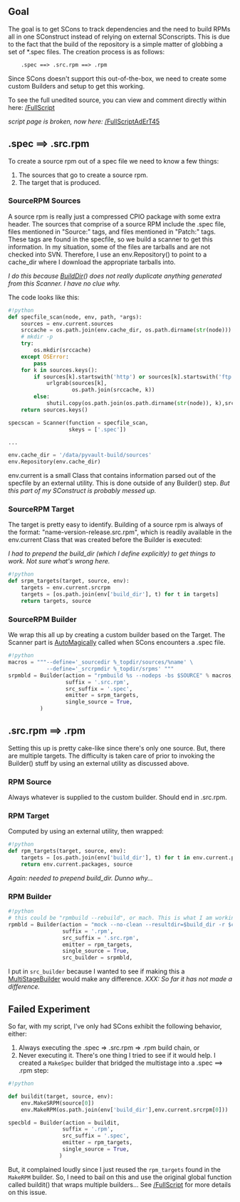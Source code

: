 

## Goal

The goal is to get SCons to track dependencies and the need to build RPMs all in one SConstruct instead of relying on external SConscripts. This is due to the fact that the build of the repository is a simple matter of globbing a set of *.spec files.  The creation process is as follows: 
```txt
    .spec ==> .src.rpm ==> .rpm
```
Since SCons doesn't support this out-of-the-box, we need to create some custom Builders and setup to get this working. 

To see the full unedited source, you can view and comment directly within here: [/FullScript](RpmHonchoTemp/FullScript) 

_script page is broken, now here:_ [/FullScriptAdErT45](RpmHonchoTemp/FullScriptAdErT45) 


## .spec ==> .src.rpm

To create a source rpm out of a spec file we need to know a few things: 

   1. The sources that go to create a source rpm. 
   1. The target that is produced. 

### SourceRPM Sources

A source rpm is really just a compressed CPIO package with some extra header.  The sources that comprise of a source RPM include the .spec file, files mentioned in "Source:" tags, and files mentioned in "Patch:" tags.  These tags are found in the specfile, so we build a scanner to get this information.  In my situation, some of the files are tarballs and are not checked into SVN.  Therefore, I use an env.Repository() to point to a cache_dir where I download the appropriate tarballs into. 

_I do this because [BuildDir](BuildDir)() does not really duplicate anything generated from this Scanner. I have no clue why._ 

The code looks like this: 


```python
#!python 
def specfile_scan(node, env, path, *args):
    sources = env.current.sources
    srccache = os.path.join(env.cache_dir, os.path.dirname(str(node)))
    # mkdir -p
    try:
        os.mkdir(srccache)
    except OSError:
        pass
    for k in sources.keys():
        if sources[k].startswith('http') or sources[k].startswith('ftp'):
            urlgrab(sources[k],
                    os.path.join(srccache, k))
        else:
            shutil.copy(os.path.join(os.path.dirname(str(node)), k),srccache)
    return sources.keys()

specscan = Scanner(function = specfile_scan,
                   skeys = ['.spec'])

...

env.cache_dir = '/data/pyvault-build/sources'
env.Repository(env.cache_dir)
```
env.current is a small Class that contains information parsed out of the specfile by an external utility. This is done outside of any Builder() step. _But this part of my SConstruct is probably messed up._ 


### SourceRPM Target

The target is pretty easy to identify. Building of a source rpm is always of the format: "name-version-release.src.rpm", which is readily available in the env.current Class that was created before the Builder is executed: 

_I had to prepend the build_dir (which I define explicitly) to get things to work. Not sure what's wrong here._ 


```python
#!python 
def srpm_targets(target, source, env):
    targets = env.current.srcrpm
    targets = [os.path.join(env['build_dir'], t) for t in targets]
    return targets, source
```

### SourceRPM Builder

We wrap this all up by creating a custom builder based on the Target. The Scanner part is [AutoMagically](AutoMagically) called when  SCons encounters a .spec file. 


```python
#!python 
macros = """--define='_sourcedir %_topdir/sources/%name' \
            --define='_srcrpmdir %_topdir/srpms' """
srpmbld = Builder(action = "rpmbuild %s --nodeps -bs $SOURCE" % macros,
                  suffix = '.src.rpm',
                  src_suffix = '.spec',
                  emitter = srpm_targets,
                  single_source = True,
          )
```

## .src.rpm ==> .rpm

Setting this up is pretty cake-like since there's only one source. But, there are multiple targets. The difficulty is taken care of prior to invoking the Builder() stuff by using an external utility as discussed above. 


### RPM Source

Always whatever is supplied to the custom builder.  Should end in .src.rpm. 


### RPM Target

Computed by using an external utility, then wrapped: 


```python
#!python 
def rpm_targets(target, source, env):
    targets = [os.path.join(env['build_dir'], t) for t in env.current.packages]
    return env.current.packages, source
```
_Again: needed to prepend build_dir. Dunno why..._ 


### RPM Builder


```python
#!python 
# this could be "rpmbuild --rebuild", or mach. This is what I am working with now.
rpmbld = Builder(action = "mock --no-clean --resultdir=$build_dir -r $chroot $SOURCE",
                 suffix = '.rpm',
                 src_suffix = '.src.rpm',
                 emitter = rpm_targets,
                 single_source = True,
                 src_builder = srpmbld,
```
I put in `src_builder` because I wanted to see if making this a [MultiStageBuilder](MultiStageBuilder) would make any difference. _XXX: So far it has not made a difference._ 


## Failed Experiment

So far, with my script, I've only had SCons exhibit the following behavior, either: 

   1. Always executing the .spec => .src.rpm => .rpm build chain, or 
   1. Never executing it. 
There's one thing I tried to see if it would help. I created a `MakeSpec` builder that bridged the multistage into a .spec ==> .rpm step: 


```python
#!python 

def buildit(target, source, env):
    env.MakeSRPM(source[0])
    env.MakeRPM(os.path.join(env['build_dir'],env.current.srcrpm[0]))

specbld = Builder(action = buildit,
                 suffix = '.rpm',
                 src_suffix = '.spec',
                 emitter = rpm_targets,
                 single_source = True,
                )
```
But, it complained loudly since I just reused the `rpm_targets` found in the `MakeRPM` builder.  So, I need to bail on this and use the original global function called buildit() that wraps multiple builders... See [/FullScript](RpmHonchoTemp/FullScript) for more details on this issue. 
